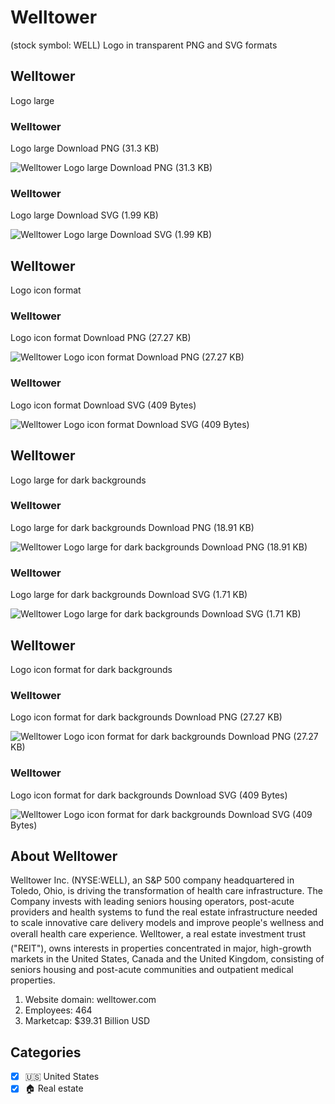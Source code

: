 # Welltower
 (stock symbol: WELL) Logo in transparent PNG and SVG formats

## Welltower
 Logo large

### Welltower
 Logo large Download PNG (31.3 KB)

![Welltower
 Logo large Download PNG (31.3 KB)](/img/orig/WELL_BIG-a3d8cde4.png)

### Welltower
 Logo large Download SVG (1.99 KB)

![Welltower
 Logo large Download SVG (1.99 KB)](/img/orig/WELL_BIG-dc310128.svg)

## Welltower
 Logo icon format

### Welltower
 Logo icon format Download PNG (27.27 KB)

![Welltower
 Logo icon format Download PNG (27.27 KB)](/img/orig/WELL-16800b0f.png)

### Welltower
 Logo icon format Download SVG (409 Bytes)

![Welltower
 Logo icon format Download SVG (409 Bytes)](/img/orig/WELL-9b38fde5.svg)

## Welltower
 Logo large for dark backgrounds

### Welltower
 Logo large for dark backgrounds Download PNG (18.91 KB)

![Welltower
 Logo large for dark backgrounds Download PNG (18.91 KB)](/img/orig/WELL_BIG.D-4090f02c.png)

### Welltower
 Logo large for dark backgrounds Download SVG (1.71 KB)

![Welltower
 Logo large for dark backgrounds Download SVG (1.71 KB)](/img/orig/WELL_BIG.D-fd2c75f3.svg)

## Welltower
 Logo icon format for dark backgrounds

### Welltower
 Logo icon format for dark backgrounds Download PNG (27.27 KB)

![Welltower
 Logo icon format for dark backgrounds Download PNG (27.27 KB)](/img/orig/WELL.D-73ba6158.png)

### Welltower
 Logo icon format for dark backgrounds Download SVG (409 Bytes)

![Welltower
 Logo icon format for dark backgrounds Download SVG (409 Bytes)](/img/orig/WELL.D-6a297e4b.svg)

## About Welltower


Welltower Inc. (NYSE:WELL), an S&P 500 company headquartered in Toledo, Ohio, is driving the transformation of health care infrastructure. The Company invests with leading seniors housing operators, post-acute providers and health systems to fund the real estate infrastructure needed to scale innovative care delivery models and improve people's wellness and overall health care experience. Welltower, a real estate investment trust ("REIT"), owns interests in properties concentrated in major, high-growth markets in the United States, Canada and the United Kingdom, consisting of seniors housing and post-acute communities and outpatient medical properties.

1. Website domain: welltower.com
2. Employees: 464
3. Marketcap: $39.31 Billion USD


## Categories
- [x] 🇺🇸 United States
- [x] 🏠 Real estate

